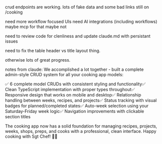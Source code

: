 crud endpoints are working. lots of fake data and some bad links still on /cooking

need more workflow focused UIs
need AI integrations (including workflows)
maybe mcp for that maybe not

need to review code for clenliness and update claude.md with persistant issues

need to fix the table header vs title layout thing.

otherwise lots of great progress.

notes from claude:
We accomplished a lot together - built a complete admin-style CRUD system for all your cooking app models:

✅ 6 complete model CRUDs with consistent styling and functionality✅ Clean TypeScript implementation with proper types throughout✅
Responsive design that works on mobile and desktop✅ Relationship handling between weeks, recipes, and projects✅ Status tracking with
visual badges for planned/completed states✅ Auto-week selection using your Saturday-Friday week logic✅ Navigation improvements with
clickable section titles

The cooking app now has a solid foundation for managing recipes, projects, weeks, shops, preps, and cooks with a professional, clean
interface. Happy cooking with Sgt Chef! 👨‍🍳
